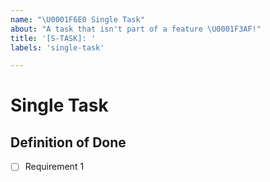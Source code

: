 ```yaml
---
name: "\U0001F6E0 Single Task"
about: "A task that isn't part of a feature \U0001F3AF!"
title: '[S-TASK]: '
labels: 'single-task'

---
```


# Single Task
<!-- A clear description of the task -->

## Definition of Done
<!-- What is needed to complete the task -->
- [ ] Requirement 1
